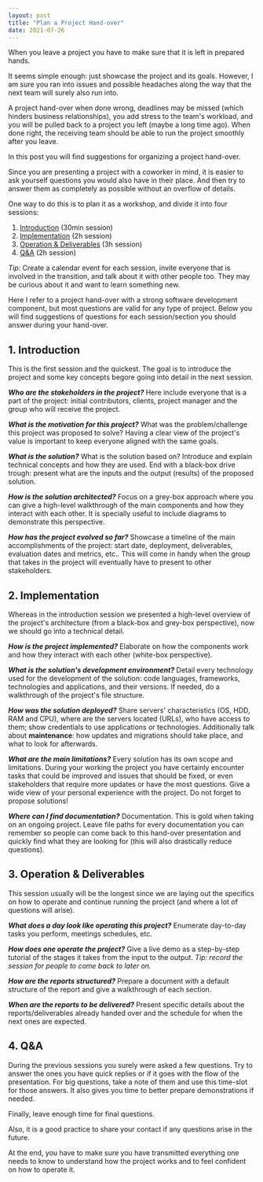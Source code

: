 ```yaml
---
layout: post
title: "Plan a Project Hand-over"
date: 2021-07-26
---
```


When you leave a project you have to make sure that it is left in prepared hands.

It seems simple enough: just showcase the project and its goals. However, I am sure you ran into issues and possible headaches along the way that the next team will surely also run into.

A project hand-over when done wrong, deadlines may be missed (which hinders business relationships), you add stress to the team's workload, and you will be pulled back to a project you left (maybe a long time ago).
When done right, the receiving team should be able to run the project smoothly after you leave.

In this post you will find suggestions for organizing a project hand-over.

Since you are presenting a project with a coworker in mind, it is easier to ask yourself questions you would also have in their place. And then try to answer them as completely as possible without an overflow of details.

One way to do this is to plan it as a workshop, and divide it into four sessions:

1. [Introduction](#1-introduction) (30min session)
2. [Implementation](#2-implementation) (2h session)
3. [Operation & Deliverables](#3-operation--deliverables) (3h session)
4. [Q&A](#4-qa) (2h session)



*Tip:* Create a calendar event for each session, invite everyone that is involved in the transition, and talk about it with other people too. They may be curious about it and want to learn something new.

Here I refer to a project hand-over with a strong software development component, but most questions are valid for any type of project. Below you will find suggestions of questions for each session/section you should answer during your hand-over.



## 1. Introduction
This is the first session and the quickest. The goal is to introduce the project and some key concepts begore going into detail in the next session.

***Who are the stakeholders in the project?*** Here include everyone that is a part of the project: initial contributors, clients, project manager and the group who will receive the project.

***What is the motivation for this project?*** What was the problem/challenge this project was proposed to solve? Having a clear view of the project's value is important to keep everyone aligned with the same goals.

***What is the solution?*** What is the solution based on? Introduce and explain technical concepts and how they are used. End with a black-box drive trough: present what are the inputs and the output (results) of the proposed solution.

***How is the solution architected?*** Focus on a grey-box approach where you can give a high-level walkthrough of the main components and how they interact with each other. It is specially useful to include diagrams to demonstrate this perspective.

***How has the project evolved so far?*** Showcase a timeline of the main accomplishments of the project: start date, deployment, deliverables, evaluation dates and metrics, etc.. This will come in handy when the group that takes in the project will eventually have to present to other stakeholders.



## 2. Implementation
Whereas in the introduction session we presented a high-level overview of the project's architecture (from a black-box and grey-box perspective), now we should go into a technical detail.

***How is the project implemented?*** Elaborate on how the components work and how they interact with each other (white-box perspective).

***What is the solution's development environment?*** Detail every technology used for the development of the solution: code languages, frameworks, technologies and applications, and their versions. If needed, do a walkthrough of the project's file structure.

***How was the solution deployed?*** Share servers' characteristics (OS, HDD, RAM and CPU), where are the servers located (URLs), who have access to them; show credentials to use applications or technologies. Additionally talk about **maintenance**: how updates and migrations should take place, and what to look for afterwards.

***What are the main limitations?*** Every solution has its own scope and limitations. During your working the project you have certainly encounter tasks that could be improved and issues that should be fixed, or even stakeholders that require more updates or have the most questions. Give a wide view of your personal experience with the project. Do not forget to propose solutions!

***Where can I find documentation?*** Documentation. This is gold when taking on an ongoing project. Leave file paths for every documentation you can remember so people can come back to this hand-over presentation and quickly find what they are looking for (this will also drastically reduce questions).



## 3. Operation & Deliverables
This session usually will be the longest since we are laying out the specifics on how to operate and continue running the project (and where a lot of questions will arise).

***What does a day look like operating this project?*** Enumerate day-to-day tasks you perform, meetings schedules, etc.

***How does one operate the project?*** Give a live demo as a step-by-step tutorial of the stages it takes from the input to the output. *Tip: record the session for people to come back to later on.*

***How are the reports structured?*** Prepare a document with a default structure of the report and give a walkthrough of each section.

***When are the reports to be delivered?*** Present specific details about the reports/deliverables already handed over and the schedule for when the next ones are expected.



## 4. Q&A

During the previous sessions you surely were asked a few questions. Try to answer the ones you have quick replies or if it goes with the flow of the presentation. For big questions, take a note of them and use this time-slot for those answers. It also gives you time to better prepare demonstrations if needed.

Finally, leave enough time for final questions.

Also, it is a good practice to share your contact if any questions arise in the future.



At the end, you have to make sure you have transmitted everything one needs to know to understand how the project works and to feel confident on how to operate it.
